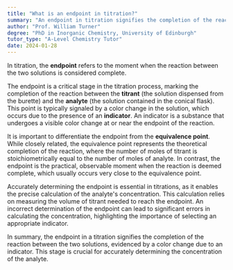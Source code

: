 ```yaml
---
title: "What is an endpoint in titration?"
summary: "An endpoint in titration signifies the completion of the reaction between two solutions, indicating that the titration process is finished."
author: "Prof. William Turner"
degree: "PhD in Inorganic Chemistry, University of Edinburgh"
tutor_type: "A-Level Chemistry Tutor"
date: 2024-01-28
---
```


In titration, the **endpoint** refers to the moment when the reaction between the two solutions is considered complete.

The endpoint is a critical stage in the titration process, marking the completion of the reaction between the **titrant** (the solution dispensed from the burette) and the **analyte** (the solution contained in the conical flask). This point is typically signaled by a color change in the solution, which occurs due to the presence of an **indicator**. An indicator is a substance that undergoes a visible color change at or near the endpoint of the reaction.

It is important to differentiate the endpoint from the **equivalence point**. While closely related, the equivalence point represents the theoretical completion of the reaction, where the number of moles of titrant is stoichiometrically equal to the number of moles of analyte. In contrast, the endpoint is the practical, observable moment when the reaction is deemed complete, which usually occurs very close to the equivalence point.

Accurately determining the endpoint is essential in titrations, as it enables the precise calculation of the analyte's concentration. This calculation relies on measuring the volume of titrant needed to reach the endpoint. An incorrect determination of the endpoint can lead to significant errors in calculating the concentration, highlighting the importance of selecting an appropriate indicator.

In summary, the endpoint in a titration signifies the completion of the reaction between the two solutions, evidenced by a color change due to an indicator. This stage is crucial for accurately determining the concentration of the analyte.
    